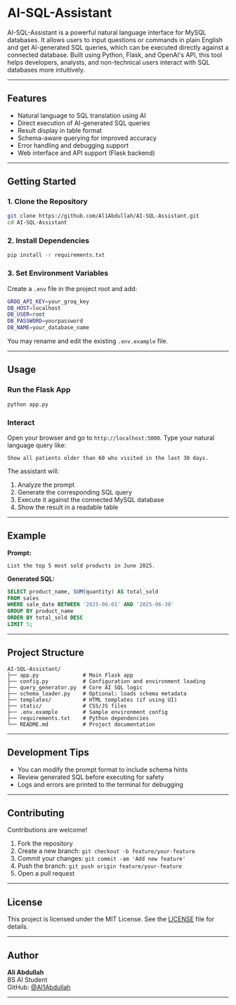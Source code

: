 # AI-SQL-Assistant

AI-SQL-Assistant is a powerful natural language interface for MySQL databases. It allows users to input questions or commands in plain English and get AI-generated SQL queries, which can be executed directly against a connected database. Built using Python, Flask, and OpenAI's API, this tool helps developers, analysts, and non-technical users interact with SQL databases more intuitively.

---

## Features

- Natural language to SQL translation using AI
- Direct execution of AI-generated SQL queries
- Result display in table format
- Schema-aware querying for improved accuracy
- Error handling and debugging support
- Web interface and API support (Flask backend)

---

## Getting Started

### 1. Clone the Repository

```bash
git clone https://github.com/Al1Abdullah/AI-SQL-Assistant.git
cd AI-SQL-Assistant
```

### 2. Install Dependencies

```bash
pip install -r requirements.txt
```

### 3. Set Environment Variables

Create a `.env` file in the project root and add:

```bash
GROQ_API_KEY=your_groq_key
DB_HOST=localhost
DB_USER=root
DB_PASSWORD=yourpassword
DB_NAME=your_database_name
```

You may rename and edit the existing `.env.example` file.

---

## Usage

### Run the Flask App

```bash
python app.py
```

### Interact

Open your browser and go to `http://localhost:5000`. Type your natural language query like:

```
Show all patients older than 60 who visited in the last 30 days.
```

The assistant will:
1. Analyze the prompt
2. Generate the corresponding SQL query
3. Execute it against the connected MySQL database
4. Show the result in a readable table

---

## Example

**Prompt:**
```
List the top 5 most sold products in June 2025.
```

**Generated SQL:**
```sql
SELECT product_name, SUM(quantity) AS total_sold
FROM sales
WHERE sale_date BETWEEN '2025-06-01' AND '2025-06-30'
GROUP BY product_name
ORDER BY total_sold DESC
LIMIT 5;
```

---

## Project Structure

```
AI-SQL-Assistant/
├── app.py              # Main Flask app
├── config.py           # Configuration and environment loading
├── query_generator.py  # Core AI SQL logic
├── schema_loader.py    # Optional: loads schema metadata
├── templates/          # HTML templates (if using UI)
├── static/             # CSS/JS files
├── .env.example        # Sample environment config
├── requirements.txt    # Python dependencies
└── README.md           # Project documentation
```

---

## Development Tips

- You can modify the prompt format to include schema hints
- Review generated SQL before executing for safety
- Logs and errors are printed to the terminal for debugging

---

## Contributing

Contributions are welcome!

1. Fork the repository
2. Create a new branch: `git checkout -b feature/your-feature`
3. Commit your changes: `git commit -am 'Add new feature'`
4. Push the branch: `git push origin feature/your-feature`
5. Open a pull request

---

## License

This project is licensed under the MIT License. See the [LICENSE](LICENSE) file for details.

---

## Author

**Ali Abdullah**  
BS AI Student  
GitHub: [@Al1Abdullah](https://github.com/Al1Abdullah)

---
